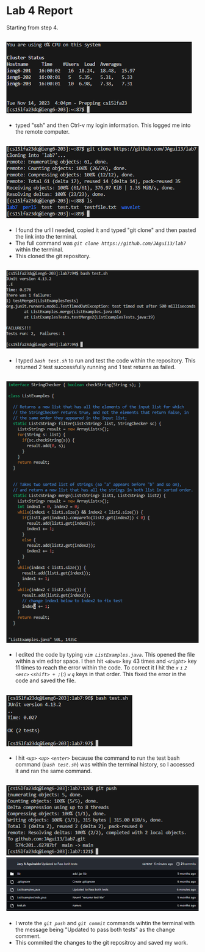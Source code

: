 # Lab 4 Report

Starting from step 4.

![Step4](Photos/LabRep4/Rep4Step4.png)
---

* typed "ssh" and then Ctrl-v my login information. This logged me into the remote computer.


![Step5](Photos/LabRep4/Rep4Step5.png)
---
* I found the url I needed, copied it and typed "git clone" and then pasted the link into the terminal.
* The full command was *`git clone https://github.com/JAgui13/lab7`* within the terminal.
* This cloned the git repository.


![Step6](Photos/LabRep4/Rep4Step6.png)
---
* I typed *`bash test.sh`* to run and test the code within the repository. This returned 2 test successfully running and 1 test returns as failed.

![Step7](Photos/LabRep4/Rep4Step7.png)
---
* I edited the code by typing *`vim ListExamples.java`*. This opened the file within a vim editor space. I then hit *`<down>`* key 43 times and *`<right>`* key 11 times to reach the error within the code. To correct it I hit the *`x`* *`i`* *`2`* *`<esc>`* *`<shift> + ;`*(:) *`w`* *`q`* keys in that order. This fixed the error in the code and saved the file.
  

![Step8](Photos/LabRep4/Rep4Step8.png)
---
* I hit *`<up>`* *`<up>`* *`<enter>`* because the command to run the test bash command (*`bash test.sh`*) was within the terminal history, so I accessed it and ran the same command.
  

![Step9](Photos/LabRep4/Rep4Step9.png)
![Step9.1](Photos/LabRep4/Rep4Step9.1.png)
---
* I wrote the *`git push`* and *`git commit`* commands wihtin the terminal with the message being "Updated to pass both tests" as the change comment.
* This commited the changes to the git repositroy and saved my work.
